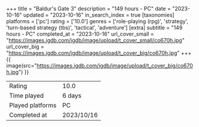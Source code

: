 +++
title = "Baldur's Gate 3"
description = "149 hours - PC"
date = "2023-10-16"
updated = "2023-10-16"
in_search_index = true
[taxonomies]
platforms = ['pc']
rating = ['10.0']
genres = ['role-playing (rpg)', 'strategy', 'turn-based strategy (tbs)', 'tactical', 'adventure']
[extra]
subtitle = "149 hours - PC"
completed_at = "2023-10-16"
url_cover_small = "https://images.igdb.com/igdb/image/upload/t_cover_small/co670h.jpg"
url_cover_big = "https://images.igdb.com/igdb/image/upload/t_cover_big/co670h.jpg"
+++
{{ image(src="https://images.igdb.com/igdb/image/upload/t_cover_big/co670h.jpg") }}

|              |            |
| ------------ | ---------- |
| Rating       | 10.0 |
| Time played  | 6 days |
| Played platforms    | PC |
| Completed at | 2023/10/16 |

